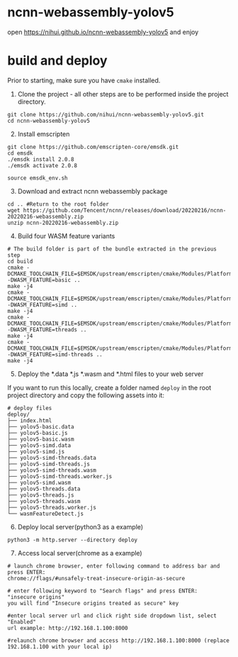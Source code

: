 # ncnn-webassembly-yolov5

open https://nihui.github.io/ncnn-webassembly-yolov5 and enjoy


# build and deploy

Prior to starting, make sure you have `cmake` installed.

1. Clone the project - all other steps are to be performed inside the project directory.

```
git clone https://github.com/nihui/ncnn-webassembly-yolov5.git
cd ncnn-webassembly-yolov5

```

2. Install emscripten
```shell
git clone https://github.com/emscripten-core/emsdk.git
cd emsdk
./emsdk install 2.0.8
./emsdk activate 2.0.8

source emsdk_env.sh
```

3. Download and extract ncnn webassembly package
```shell
cd .. #Return to the root folder
wget https://github.com/Tencent/ncnn/releases/download/20220216/ncnn-20220216-webassembly.zip
unzip ncnn-20220216-webassembly.zip
```

4. Build four WASM feature variants
```shell
# The build folder is part of the bundle extracted in the previous step
cd build 
cmake -DCMAKE_TOOLCHAIN_FILE=$EMSDK/upstream/emscripten/cmake/Modules/Platform/Emscripten.cmake -DWASM_FEATURE=basic ..
make -j4
cmake -DCMAKE_TOOLCHAIN_FILE=$EMSDK/upstream/emscripten/cmake/Modules/Platform/Emscripten.cmake -DWASM_FEATURE=simd ..
make -j4
cmake -DCMAKE_TOOLCHAIN_FILE=$EMSDK/upstream/emscripten/cmake/Modules/Platform/Emscripten.cmake -DWASM_FEATURE=threads ..
make -j4
cmake -DCMAKE_TOOLCHAIN_FILE=$EMSDK/upstream/emscripten/cmake/Modules/Platform/Emscripten.cmake -DWASM_FEATURE=simd-threads ..
make -j4
```

5. Deploy the *.data *.js *.wasm and *.html files to your web server

If you want to run this locally, create a folder named `deploy` in the root project directory and copy the following assets into it:

```
# deploy files
deploy/
├── index.html
├── yolov5-basic.data
├── yolov5-basic.js
├── yolov5-basic.wasm
├── yolov5-simd.data
├── yolov5-simd.js
├── yolov5-simd-threads.data
├── yolov5-simd-threads.js
├── yolov5-simd-threads.wasm
├── yolov5-simd-threads.worker.js
├── yolov5-simd.wasm
├── yolov5-threads.data
├── yolov5-threads.js
├── yolov5-threads.wasm
├── yolov5-threads.worker.js
└── wasmFeatureDetect.js
```
6. Deploy local server(python3 as a example)
```
python3 -m http.server --directory deploy
```

7. Access local server(chrome as a example)
```
# launch chrome browser, enter following command to address bar and press ENTER: 
chrome://flags/#unsafely-treat-insecure-origin-as-secure

# enter following keyword to "Search flags" and press ENTER:
"insecure origins"
you will find "Insecure origins treated as secure" key

#enter local server url and click right side dropdown list, select "Enabled"
url example: http://192.168.1.100:8000

#relaunch chrome browser and access http://192.168.1.100:8000 (replace 192.168.1.100 with your local ip)
```

